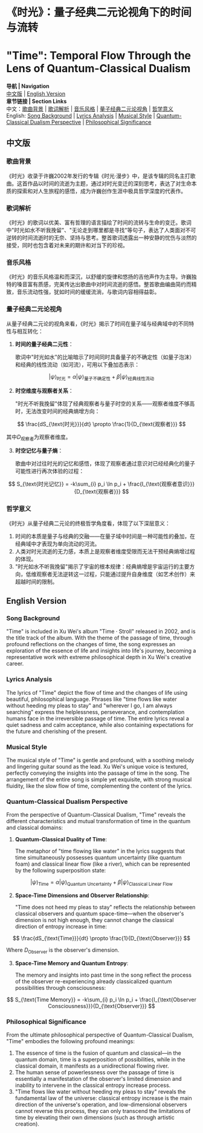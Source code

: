 # 《时光》：量子经典二元论视角下的时间与流转
# "Time": Temporal Flow Through the Lens of Quantum-Classical Dualism

**导航 | Navigation**  
[中文版](#中文版) | [English Version](#english-version)  
**章节链接 | Section Links**  
中文：[歌曲背景](#歌曲背景) | [歌词解析](#歌词解析) | [音乐风格](#音乐风格) | [量子经典二元论视角](#量子经典二元论视角) | [哲学意义](#哲学意义)  
English: [Song Background](#song-background) | [Lyrics Analysis](#lyrics-analysis) | [Musical Style](#musical-style) | [Quantum-Classical Dualism Perspective](#quantum-classical-dualism-perspective) | [Philosophical Significance](#philosophical-significance)

## 中文版

### 歌曲背景

《时光》收录于许巍2002年发行的专辑《时光·漫步》中，是该专辑的同名主打歌曲。这首作品以时间的流逝为主题，通过对时光变迁的深刻思考，表达了对生命本质的探索和对人生旅程的感悟，成为许巍创作生涯中极具哲学深度的代表作。

### 歌词解析

《时光》的歌词以优美、富有哲理的语言描绘了时间的流转与生命的变迁。歌词中"时光如水不听我挽留"、"无论走到哪里都是寻找"等句子，表达了人类面对不可逆转的时间流逝时的无奈、坚持与思考。整首歌词透露出一种安静的忧伤与淡然的接受，同时也包含着对未来的期许和对当下的珍视。

### 音乐风格

《时光》的音乐风格温和而深沉，以舒缓的旋律和悠扬的吉他声作为主导。许巍独特的嗓音富有质感，完美传达出歌曲中对时间流逝的感悟。整首歌曲编曲简约而精致，音乐流动性强，犹如时间的缓缓流淌，与歌词内容相得益彰。

### 量子经典二元论视角

从量子经典二元论的视角来看，《时光》揭示了时间在量子域与经典域中的不同特性与相互转化：

1. **时间的量子经典二元性**：
   
   歌词中"时光如水"的比喻暗示了时间同时具备量子的不确定性（如量子泡沫）和经典的线性流动（如河流），可用以下叠加态表示：

$$
|\psi\rangle_{\text{时光}} = \alpha|\psi\rangle_{\text{量子不确定性}} + \beta|\psi\rangle_{\text{经典线性流动}}
$$

2. **时空维度与观察者关系**：
   
   "时光不听我挽留"体现了经典观察者与量子时空的关系——观察者维度不够高时，无法改变时间的经典熵增方向：

$$
\frac{dS_{\text{时光}}}{dt} \propto \frac{1}{D_{\text{观察者}}}
$$

其中$D_{\text{观察者}}$为观察者维度。

3. **时空记忆与量子熵**：
   
   歌曲中对过往时光的记忆和感悟，体现了观察者通过意识对已经经典化的量子可能性进行再次体验的过程：

$$
S_{\text{时光记忆}} = -k\sum_{i} p_i \ln p_i + \frac{I_{\text{观察者意识}}}{D_{\text{观察者}}}
$$

### 哲学意义

《时光》从量子经典二元论的终极哲学角度看，体现了以下深层意义：

1. 时间的本质是量子与经典的交融——在量子域中时间是一种可能性的叠加，在经典域中才表现为单向流动的河流。
2. 人类对时光流逝的无力感，本质上是观察者维度受限而无法干预经典熵增过程的体现。
3. "时光如水不听我挽留"揭示了宇宙的根本规律：经典熵增是宇宙运行的主要方向，低维观察者无法逆转这一过程，只能通过提升自身维度（如艺术创作）来超越时间的限制。

## English Version

### Song Background

"Time" is included in Xu Wei's album "Time · Stroll" released in 2002, and is the title track of the album. With the theme of the passage of time, through profound reflections on the changes of time, the song expresses an exploration of the essence of life and insights into life's journey, becoming a representative work with extreme philosophical depth in Xu Wei's creative career.

### Lyrics Analysis

The lyrics of "Time" depict the flow of time and the changes of life using beautiful, philosophical language. Phrases like "time flows like water without heeding my pleas to stay" and "wherever I go, I am always searching" express the helplessness, perseverance, and contemplation humans face in the irreversible passage of time. The entire lyrics reveal a quiet sadness and calm acceptance, while also containing expectations for the future and cherishing of the present.

### Musical Style

The musical style of "Time" is gentle and profound, with a soothing melody and lingering guitar sound as the lead. Xu Wei's unique voice is textured, perfectly conveying the insights into the passage of time in the song. The arrangement of the entire song is simple yet exquisite, with strong musical fluidity, like the slow flow of time, complementing the content of the lyrics.

### Quantum-Classical Dualism Perspective

From the perspective of Quantum-Classical Dualism, "Time" reveals the different characteristics and mutual transformation of time in the quantum and classical domains:

1. **Quantum-Classical Duality of Time**:
   
   The metaphor of "time flowing like water" in the lyrics suggests that time simultaneously possesses quantum uncertainty (like quantum foam) and classical linear flow (like a river), which can be represented by the following superposition state:

$$
|\psi\rangle_{\text{Time}} = \alpha|\psi\rangle_{\text{Quantum Uncertainty}} + \beta|\psi\rangle_{\text{Classical Linear Flow}}
$$

2. **Space-Time Dimensions and Observer Relationship**:
   
   "Time does not heed my pleas to stay" reflects the relationship between classical observers and quantum space-time—when the observer's dimension is not high enough, they cannot change the classical direction of entropy increase in time:

$$
\frac{dS_{\text{Time}}}{dt} \propto \frac{1}{D_{\text{Observer}}}
$$

Where $D_{\text{Observer}}$ is the observer's dimension.

3. **Space-Time Memory and Quantum Entropy**:
   
   The memory and insights into past time in the song reflect the process of the observer re-experiencing already classicalized quantum possibilities through consciousness:

$$
S_{\text{Time Memory}} = -k\sum_{i} p_i \ln p_i + \frac{I_{\text{Observer Consciousness}}}{D_{\text{Observer}}}
$$

### Philosophical Significance

From the ultimate philosophical perspective of Quantum-Classical Dualism, "Time" embodies the following profound meanings:

1. The essence of time is the fusion of quantum and classical—in the quantum domain, time is a superposition of possibilities, while in the classical domain, it manifests as a unidirectional flowing river.
2. The human sense of powerlessness over the passage of time is essentially a manifestation of the observer's limited dimension and inability to intervene in the classical entropy increase process.
3. "Time flows like water without heeding my pleas to stay" reveals the fundamental law of the universe: classical entropy increase is the main direction of the universe's operation, and low-dimensional observers cannot reverse this process, they can only transcend the limitations of time by elevating their own dimensions (such as through artistic creation). 
